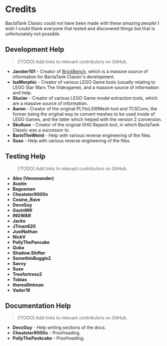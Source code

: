 # Credits
BactaTank Classic could not have been made with these amazing people! I wish I could thank everyone that tested and discovered things but that is unfortunately not possible.

## Development Help
> [!TODO]
> Add links to relevant contributors on GitHub.
- **Javster101** - Creator of [BrickBench](https://github.com/BrickBench/BrickBench), which is a massive source of information for BactaTank Classic's development.
- **IsaMorphic** - Creator of various LEGO Game tools (usually relating to LEGO Star Wars The Videogame), and a massive source of information and help.
- **Slucier** - Creator of various LEGO Game model extraction tools, which are a massive source of information.
- **Aaron** - Creator of the original PLYtoLSWMesh tool and TCSConv, the former being the original way to convert meshes to be used inside of LEGO Games, and the latter which helped with the version 2 conversion.
- **Skulluse** - Creator of the original GHG Repack tool, in which BactaTank Classic was a successor to.
- **BarioTheWeird** - Help with various reverse engineering of the files.
- **Suso** - Help with various reverse engineering of the files.

## Testing Help
> [!TODO]
> Add links to relevant contributors on GitHub.
- **Alex (Venomander)**
- **Austin**
- **Bagusman**
- **Cheatster9000x**
- **Cosine_Rave**
- **DevsGuy**
- **GavinWK**
- **INGWAR**
- **Jacko**
- **JTman620**
- **JustNathan**
- **NickV**
- **PollyThePancake**
- **Quba**
- **Shadow.Shifter**
- **SomethinBuggin2**
- **Savvy**
- **Suso**
- **Treefortress2**
- **Tobias**
- **thereallintman**
- **Vader18**

## Documentation Help
> [!TODO]
> Add links to relevant contributors on GitHub.
- **DevzGuy** - Help writing sections of the docs.
- **Cheatster9000x** - Proofreading.
- **PollyThePankcake** - Proofreading.